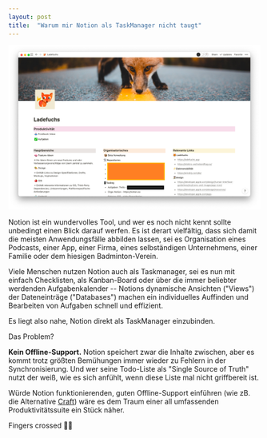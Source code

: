 ```yaml
---
layout: post
title:  "Warum mir Notion als TaskManager nicht taugt"
---
```


![](/assets/images/2020-12-05-ladefuchs-notion.png)

Notion ist ein wundervolles Tool, und wer es noch nicht kennt sollte unbedingt einen Blick darauf werfen. Es ist derart vielfältig,
dass sich damit die meisten Anwendungsfälle abbilden lassen, sei es Organisation eines Podcasts, einer App, einer Firma, eines selbständigen Unternehmens, einer Familie oder dem hiesigen Badminton-Verein.

Viele Menschen nutzen Notion auch als Taskmanager, sei es nun mit einfach Checklisten, als Kanban-Board oder über die immer beliebter werdenden Aufgabenkalender -- Notions dynamische Ansichten ("Views") der Dateneinträge ("Databases") machen ein individuelles Auffinden und Bearbeiten von Aufgaben schnell und effizient.

Es liegt also nahe, Notion direkt als TaskManager einzubinden.

Das Problem?

**Kein Offline-Support.** Notion speichert zwar die Inhalte zwischen, aber es kommt trotz größten Bemühungen immer wieder zu Fehlern in der Synchronisierung. Und wer seine Todo-Liste als "Single Source of Truth" nutzt der weiß, wie es sich anfühlt, wenn diese Liste mal nicht griffbereit ist.

Würde Notion funktionierenden, guten Offline-Support einführen (wie zB. die Alternative [Craft](https://craft.do)) wäre es dem Traum 
einer all umfassenden Produktivitätssuite ein Stück näher.

Fingers crossed 🤞🏻